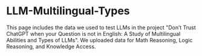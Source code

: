 # LLM-Multilingual-Types
This page includes the data we used to test LLMs in the project "Don’t Trust ChatGPT when your Question is not in English:
A Study of Multilingual Abilities and Types of LLMs".
We uploaded data for Math Reasoning, Logic Reasoning, and Knowledge Access.
